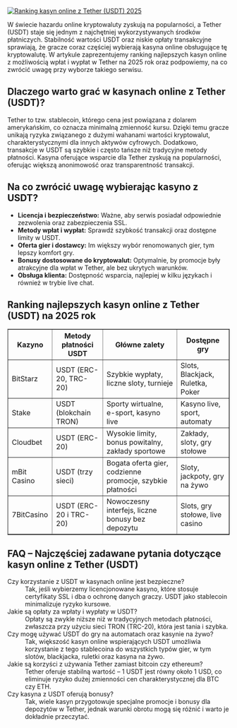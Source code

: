 [![Ranking kasyn online z Tether (USDT) 2025](https://123-caf.pages.dev/gitsignup.png)](https://vrmoo.ru/Bt82HjjY)

<div>   <p>W świecie hazardu online kryptowaluty zyskują na popularności, a Tether (USDT) staje się jednym z najchętniej wykorzystywanych środków płatniczych. Stabilność wartości USDT oraz niskie opłaty transakcyjne sprawiają, że gracze coraz częściej wybierają kasyna online obsługujące tę kryptowalutę. W artykule zaprezentujemy ranking najlepszych kasyn online z możliwością wpłat i wypłat w Tether na 2025 rok oraz podpowiemy, na co zwrócić uwagę przy wyborze takiego serwisu.</p>  <h2>Dlaczego warto grać w kasynach online z Tether (USDT)?</h2> <p>Tether to tzw. stablecoin, którego cena jest powiązana z dolarem amerykańskim, co oznacza minimalną zmienność kursu. Dzięki temu gracze unikają ryzyka związanego z dużymi wahanami wartości kryptowalut, charakterystycznymi dla innych aktywów cyfrowych. Dodatkowo, transakcje w USDT są szybkie i często tańsze niż tradycyjne metody płatności. Kasyna oferujące wsparcie dla Tether zyskują na popularności, oferując większą anonimowość oraz transparentność transakcji.</p>  <h2>Na co zwrócić uwagę wybierając kasyno z USDT?</h2> <ul>   <li><strong>Licencja i bezpieczeństwo:</strong> Ważne, aby serwis posiadał odpowiednie zezwolenia oraz zabezpieczenia SSL.</li>   <li><strong>Metody wpłat i wypłat:</strong> Sprawdź szybkość transakcji oraz dostępne limity w USDT.</li>   <li><strong>Oferta gier i dostawcy:</strong> Im większy wybór renomowanych gier, tym lepszy komfort gry.</li>   <li><strong>Bonusy dostosowane do kryptowalut:</strong> Optymalnie, by promocje były atrakcyjne dla wpłat w Tether, ale bez ukrytych warunków.</li>   <li><strong>Obsługa klienta:</strong> Dostępność wsparcia, najlepiej w kilku językach i również w trybie live chat.</li> </ul>  <h2>Ranking najlepszych kasyn online z Tether (USDT) na 2025 rok</h2> <table border="1" cellspacing="0" cellpadding="5">   <thead>     <tr>       <th>Kazyno</th>       <th>Metody płatności USDT</th>       <th>Główne zalety</th>       <th>Dostępne gry</th>     </tr>   </thead>   <tbody>     <tr>       <td>BitStarz</td>       <td>USDT (ERC-20, TRC-20)</td>       <td>Szybkie wypłaty, liczne sloty, turnieje</td>       <td>Slots, Blackjack, Ruletka, Poker</td>     </tr>     <tr>       <td>Stake</td>       <td>USDT (blokchain TRON)</td>       <td>Sporty wirtualne, e-sport, kasyno live</td>       <td>Kasyno live, sport, automaty</td>     </tr>     <tr>       <td>Cloudbet</td>       <td>USDT (ERC-20)</td>       <td>Wysokie limity, bonus powitalny, zakłady sportowe</td>       <td>Zakłady, sloty, gry stołowe</td>     </tr>     <tr>       <td>mBit Casino</td>       <td>USDT (trzy sieci)</td>       <td>Bogata oferta gier, codzienne promocje, szybkie płatności</td>       <td>Sloty, jackpoty, gry na żywo</td>     </tr>     <tr>       <td>7BitCasino</td>       <td>USDT (ERC-20 i TRC-20)</td>       <td>Nowoczesny interfejs, liczne bonusy bez depozytu</td>       <td>Slots, gry stołowe, live casino</td>     </tr>   </tbody> </table>  <h2>FAQ – Najczęściej zadawane pytania dotyczące kasyn online z Tether (USDT)</h2> <dl>   <dt>Czy korzystanie z USDT w kasynach online jest bezpieczne?</dt>   <dd>Tak, jeśli wybierzemy licencjonowane kasyno, które stosuje certyfikaty SSL i dba o ochronę danych graczy. USDT jako stablecoin minimalizuje ryzyko kursowe.</dd>    <dt>Jakie są opłaty za wpłaty i wypłaty w USDT?</dt>   <dd>Opłaty są zwykle niższe niż w tradycyjnych metodach płatności, zwłaszcza przy użyciu sieci TRON (TRC-20), która jest tania i szybka.</dd>    <dt>Czy mogę używać USDT do gry na automatach oraz kasynie na żywo?</dt>   <dd>Tak, większość kasyn online wspierających USDT umożliwia korzystanie z tego stablecoina do wszystkich typów gier, w tym slotów, blackjacka, ruletki oraz kasyna na żywo.</dd>    <dt>Jakie są korzyści z używania Tether zamiast bitcoin czy ethereum?</dt>   <dd>Tether oferuje stabilną wartość – 1 USDT jest równy około 1 USD, co eliminuje ryzyko dużej zmienności cen charakterystycznej dla BTC czy ETH.</dd>    <dt>Czy kasyna z USDT oferują bonusy?</dt>   <dd>Tak, wiele kasyn przygotowuje specjalne promocje i bonusy dla depozytów w Tether, jednak warunki obrotu mogą się różnić i warto je dokładnie przeczytać.</dd> </dl> </div>